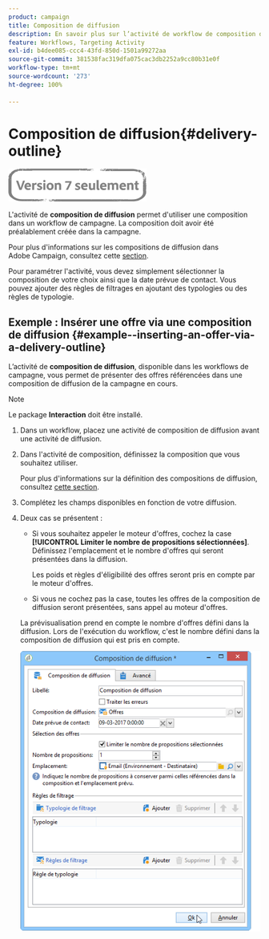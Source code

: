 ```yaml
---
product: campaign
title: Composition de diffusion
description: En savoir plus sur l’activité de workflow de composition de diffusion
feature: Workflows, Targeting Activity
exl-id: b4dee085-ccc4-43fd-850d-1501a99272aa
source-git-commit: 381538fac319dfa075cac3db2252a9cc80b31e0f
workflow-type: tm+mt
source-wordcount: '273'
ht-degree: 100%

---
```


# Composition de diffusion{#delivery-outline}

![](../../assets/v7-only.svg)

L&#39;activité de **composition de diffusion** permet d&#39;utiliser une composition dans un workflow de campagne. La composition doit avoir été préalablement créée dans la campagne.

Pour plus d&#39;informations sur les compositions de diffusion dans Adobe Campaign, consultez cette [section](../../campaign/using/marketing-campaign-deliveries.md#associating-and-structuring-resources-linked-via-a-delivery-outline).

Pour paramétrer l&#39;activité, vous devez simplement sélectionner la composition de votre choix ainsi que la date prévue de contact. Vous pouvez ajouter des règles de filtrages en ajoutant des typologies ou des règles de typologie.

## Exemple : Insérer une offre via une composition de diffusion {#example--inserting-an-offer-via-a-delivery-outline}

L’activité de **composition de diffusion**, disponible dans les workflows de campagne, vous permet de présenter des offres référencées dans une composition de diffusion de la campagne en cours.

>[!NOTE]
>
>Le package **Interaction** doit être installé.

1. Dans un workflow, placez une activité de composition de diffusion avant une activité de diffusion.
1. Dans l&#39;activité de composition, définissez la composition que vous souhaitez utiliser.

   Pour plus d&#39;informations sur la définition des compositions de diffusion, consultez [cette section](../../campaign/using/marketing-campaign-deliveries.md#associating-and-structuring-resources-linked-via-a-delivery-outline).

1. Complétez les champs disponibles en fonction de votre diffusion.
1. Deux cas se présentent :

   * Si vous souhaitez appeler le moteur d&#39;offres, cochez la case **[!UICONTROL Limiter le nombre de propositions sélectionnées]**. Définissez l&#39;emplacement et le nombre d&#39;offres qui seront présentées dans la diffusion.

      Les poids et règles d&#39;éligibilité des offres seront pris en compte par le moteur d&#39;offres.

   * Si vous ne cochez pas la case, toutes les offres de la composition de diffusion seront présentées, sans appel au moteur d&#39;offres.

   La prévisualisation prend en compte le nombre d&#39;offres défini dans la diffusion. Lors de l&#39;exécution du workflow, c&#39;est le nombre défini dans la composition de diffusion qui est pris en compte.

   ![](assets/int_compo_offre_wf1.png)
